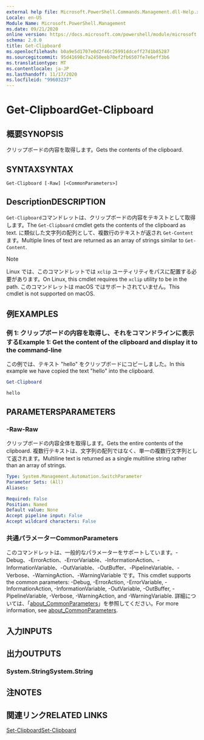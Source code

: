```yaml
---
external help file: Microsoft.PowerShell.Commands.Management.dll-Help.xml
Locale: en-US
Module Name: Microsoft.PowerShell.Management
ms.date: 09/21/2020
online version: https://docs.microsoft.com/powershell/module/microsoft.powershell.management/get-clipboard?view=powershell-7.2&WT.mc_id=ps-gethelp
schema: 2.0.0
title: Get-Clipboard
ms.openlocfilehash: b0a9e5d1707e0d2f46c25991ddceff27d1b85287
ms.sourcegitcommit: 95d41698c7a2450eeb70ef2fb6507fe7e6eff3b6
ms.translationtype: MT
ms.contentlocale: ja-JP
ms.lasthandoff: 11/17/2020
ms.locfileid: "99603237"
---
```

# <span data-ttu-id="96273-102">Get-Clipboard</span><span class="sxs-lookup"><span data-stu-id="96273-102">Get-Clipboard</span></span>

## <span data-ttu-id="96273-103">概要</span><span class="sxs-lookup"><span data-stu-id="96273-103">SYNOPSIS</span></span>
<span data-ttu-id="96273-104">クリップボードの内容を取得します。</span><span class="sxs-lookup"><span data-stu-id="96273-104">Gets the contents of the clipboard.</span></span>

## <span data-ttu-id="96273-105">SYNTAX</span><span class="sxs-lookup"><span data-stu-id="96273-105">SYNTAX</span></span>

```
Get-Clipboard [-Raw] [<CommonParameters>]
```

## <span data-ttu-id="96273-106">Description</span><span class="sxs-lookup"><span data-stu-id="96273-106">DESCRIPTION</span></span>

<span data-ttu-id="96273-107">`Get-Clipboard`コマンドレットは、クリップボードの内容をテキストとして取得します。</span><span class="sxs-lookup"><span data-stu-id="96273-107">The `Get-Clipboard` cmdlet gets the contents of the clipboard as text.</span></span> <span data-ttu-id="96273-108">に類似した文字列の配列として、複数行のテキストが返され `Get-Content` ます。</span><span class="sxs-lookup"><span data-stu-id="96273-108">Multiple lines of text are returned as an array of strings similar to `Get-Content`.</span></span>

> [!NOTE]
> <span data-ttu-id="96273-109">Linux では、このコマンドレットでは `xclip` ユーティリティをパスに配置する必要があります。</span><span class="sxs-lookup"><span data-stu-id="96273-109">On Linux, this cmdlet requires the `xclip` utility to be in the path.</span></span> <span data-ttu-id="96273-110">このコマンドレットは macOS ではサポートされていません。</span><span class="sxs-lookup"><span data-stu-id="96273-110">This cmdlet is not supported on macOS.</span></span>

## <span data-ttu-id="96273-111">例</span><span class="sxs-lookup"><span data-stu-id="96273-111">EXAMPLES</span></span>

### <span data-ttu-id="96273-112">例 1: クリップボードの内容を取得し、それをコマンドラインに表示する</span><span class="sxs-lookup"><span data-stu-id="96273-112">Example 1: Get the content of the clipboard and display it to the command-line</span></span>

<span data-ttu-id="96273-113">この例では、テキスト "hello" をクリップボードにコピーしました。</span><span class="sxs-lookup"><span data-stu-id="96273-113">In this example we have copied the text "hello" into the clipboard.</span></span>

```powershell
Get-Clipboard
```

```Output
hello
```

## <span data-ttu-id="96273-114">PARAMETERS</span><span class="sxs-lookup"><span data-stu-id="96273-114">PARAMETERS</span></span>

### <span data-ttu-id="96273-115">-Raw</span><span class="sxs-lookup"><span data-stu-id="96273-115">-Raw</span></span>

<span data-ttu-id="96273-116">クリップボードの内容全体を取得します。</span><span class="sxs-lookup"><span data-stu-id="96273-116">Gets the entire contents of the clipboard.</span></span> <span data-ttu-id="96273-117">複数行テキストは、文字列の配列ではなく、単一の複数行文字列として返されます。</span><span class="sxs-lookup"><span data-stu-id="96273-117">Multiline text is returned as a single multiline string rather than an array of strings.</span></span>

```yaml
Type: System.Management.Automation.SwitchParameter
Parameter Sets: (All)
Aliases:

Required: False
Position: Named
Default value: None
Accept pipeline input: False
Accept wildcard characters: False
```

### <span data-ttu-id="96273-118">共通パラメーター</span><span class="sxs-lookup"><span data-stu-id="96273-118">CommonParameters</span></span>

<span data-ttu-id="96273-119">このコマンドレットは、一般的なパラメーターをサポートしています。-Debug、-ErrorAction、-ErrorVariable、-InformationAction、-InformationVariable、-OutVariable、-OutBuffer、-PipelineVariable、-Verbose、-WarningAction、-WarningVariable です。</span><span class="sxs-lookup"><span data-stu-id="96273-119">This cmdlet supports the common parameters: -Debug, -ErrorAction, -ErrorVariable, -InformationAction, -InformationVariable, -OutVariable, -OutBuffer, -PipelineVariable, -Verbose, -WarningAction, and -WarningVariable.</span></span> <span data-ttu-id="96273-120">詳細については、「[about_CommonParameters](https://go.microsoft.com/fwlink/?LinkID=113216)」を参照してください。</span><span class="sxs-lookup"><span data-stu-id="96273-120">For more information, see [about_CommonParameters](https://go.microsoft.com/fwlink/?LinkID=113216).</span></span>

## <span data-ttu-id="96273-121">入力</span><span class="sxs-lookup"><span data-stu-id="96273-121">INPUTS</span></span>

## <span data-ttu-id="96273-122">出力</span><span class="sxs-lookup"><span data-stu-id="96273-122">OUTPUTS</span></span>

### <span data-ttu-id="96273-123">System.String</span><span class="sxs-lookup"><span data-stu-id="96273-123">System.String</span></span>

## <span data-ttu-id="96273-124">注</span><span class="sxs-lookup"><span data-stu-id="96273-124">NOTES</span></span>

## <span data-ttu-id="96273-125">関連リンク</span><span class="sxs-lookup"><span data-stu-id="96273-125">RELATED LINKS</span></span>

[<span data-ttu-id="96273-126">Set-Clipboard</span><span class="sxs-lookup"><span data-stu-id="96273-126">Set-Clipboard</span></span>](Set-Clipboard.md)
